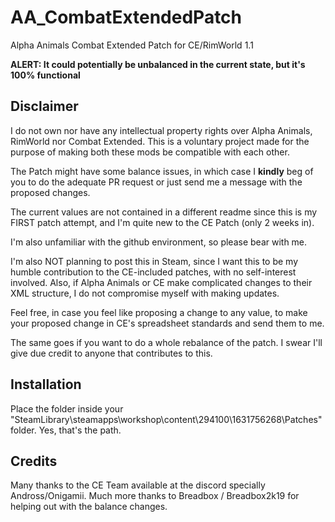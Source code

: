 # AA_CombatExtendedPatch
Alpha Animals Combat Extended Patch for CE/RimWorld 1.1

**ALERT: It could potentially be unbalanced in the current state, but it's 100% functional**

## Disclaimer ##
I do not own nor have any intellectual property rights over Alpha Animals, RimWorld nor Combat Extended. This is a voluntary project made for the purpose of making both these mods be compatible with each other.

The Patch might have some balance issues, in which case I **kindly** beg of you to do the adequate PR request or just send me a message with the proposed changes.

The current values are not contained in a different readme since this is my FIRST patch attempt, and I'm quite new to the CE Patch (only 2 weeks in).

I'm also unfamiliar with the github environment, so please bear with me.

I'm also NOT planning to post this in Steam, since I want this to be my humble contribution to the CE-included patches, with no self-interest involved. Also, if Alpha Animals or CE make complicated changes to their XML structure, I do not compromise myself with making updates.

Feel free, in case you feel like proposing a change to any value, to make your proposed change in CE's spreadsheet standards and send them to me. 

The same goes if you want to do a whole rebalance of the patch. I swear I'll give due credit to anyone that contributes to this.

## Installation ##

Place the folder inside your "SteamLibrary\steamapps\workshop\content\294100\1631756268\Patches\" folder. Yes, that's the path.

## Credits ##

Many thanks to the CE Team available at the discord specially Andross/Onigamii. Much more thanks to Breadbox / Breadbox2k19 for helping out with the balance changes.

